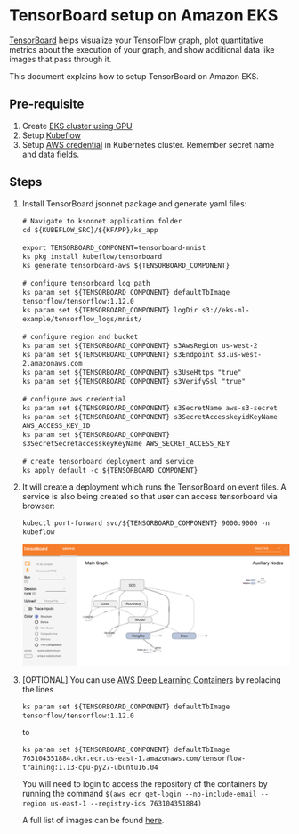 # TensorBoard setup on Amazon EKS 

[TensorBoard](https://www.tensorflow.org/guide/summaries_and_tensorboard) helps visualize your TensorFlow graph, plot quantitative metrics about the execution of your graph, and show additional data like images that pass through it.

This document explains how to setup TensorBoard on Amazon EKS.

## Pre-requisite

1. Create [EKS cluster using GPU](eks-gpu.md)
2. Setup [Kubeflow](kubeflow.md)
3. Setup [AWS credential](mnist/inference/aws-credential-secret.md) in Kubernetes cluster. Remember secret name and data fields.

## Steps 

1. Install TensorBoard jsonnet package and generate yaml files:

   ```
   # Navigate to ksonnet application folder
   cd ${KUBEFLOW_SRC}/${KFAPP}/ks_app

   export TENSORBOARD_COMPONENT=tensorboard-mnist
   ks pkg install kubeflow/tensorboard
   ks generate tensorboard-aws ${TENSORBOARD_COMPONENT}

   # configure tensorboard log path
   ks param set ${TENSORBOARD_COMPONENT} defaultTbImage tensorflow/tensorflow:1.12.0
   ks param set ${TENSORBOARD_COMPONENT} logDir s3://eks-ml-example/tensorflow_logs/mnist/

   # configure region and bucket
   ks param set ${TENSORBOARD_COMPONENT} s3AwsRegion us-west-2
   ks param set ${TENSORBOARD_COMPONENT} s3Endpoint s3.us-west-2.amazonaws.com
   ks param set ${TENSORBOARD_COMPONENT} s3UseHttps "true"
   ks param set ${TENSORBOARD_COMPONENT} s3VerifySsl "true"

   # configure aws credential
   ks param set ${TENSORBOARD_COMPONENT} s3SecretName aws-s3-secret
   ks param set ${TENSORBOARD_COMPONENT} s3SecretAccesskeyidKeyName AWS_ACCESS_KEY_ID
   ks param set ${TENSORBOARD_COMPONENT} s3SecretSecretaccesskeyKeyName AWS_SECRET_ACCESS_KEY

   # create tensorboard deployment and service
   ks apply default -c ${TENSORBOARD_COMPONENT} 
   ```

3. It will create a deployment which runs the TensorBoard on event files. A service is also being created so that user can access tensorboard via browser:

   ```
   kubectl port-forward svc/${TENSORBOARD_COMPONENT} 9000:9000 -n kubeflow
   ```

   ![TensorBoard](images/tensorboard.png)

4. [OPTIONAL] You can use [AWS Deep Learning Containers](https://aws.amazon.com/machine-learning/containers/) by replacing the lines 
   ```
   ks param set ${TENSORBOARD_COMPONENT} defaultTbImage tensorflow/tensorflow:1.12.0
   ```

   to 

   ```
   ks param set ${TENSORBOARD_COMPONENT} defaultTbImage 763104351884.dkr.ecr.us-east-1.amazonaws.com/tensorflow-training:1.13-cpu-py27-ubuntu16.04 
   ```

   You will need to login to access the repository of the containers by running the command `$(aws ecr get-login --no-include-email --region us-east-1 --registry-ids 763104351884)`

   A full list of images can be found [here](https://docs.aws.amazon.com/dlami/latest/devguide/deep-learning-containers-images.html).
